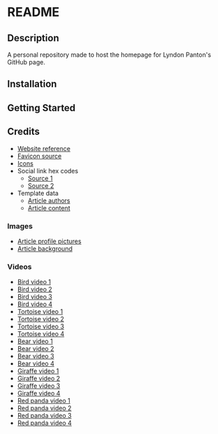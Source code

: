 # README

## Description

A personal repository made to host the homepage for Lyndon Panton's GitHub page.

## Installation

## Getting Started

## Credits

- [Website reference](https://news.sky.com/uk)
- [Favicon source](https://unsplash.com/photos/selective-focus-photography-of-hedgehog-on-ground-GXMr7BadXQo)
- [Icons](https://fontawesome.com/)
- Social link hex codes
  - [Source 1](https://usbrandcolors.com/youtube-colors/)
  - [Source 2](https://www.brandcolorcode.com/linkedin)
- Template data
  - [Article authors](https://www.sagersweb.com/projects/peoplelipsum/index.php)
  - [Article content](https://longform.org/random)

### Images

- [Article profile pictures](https://randomuser.me/photos)
- [Article background](https://images.unsplash.com/photo-1719937206930-84afb0daf141)

### Videos

- [Bird video 1](https://pixabay.com/videos/bird-daurian-redstart-beak-feathers-202693/)
- [Bird video 2](https://pixabay.com/videos/bird-redstart-daurian-redstart-63276/)
- [Bird video 3](https://pixabay.com/videos/bird-red-tailed-black-redstart-81325/)
- [Bird video 4](https://pixabay.com/videos/robin-bird-forest-nature-spring-21723/)
- [Tortoise video 1](https://pixabay.com/videos/turtle-tortoise-biodiversity-156816/)
- [Tortoise video 2](https://pixabay.com/videos/tortoise-reptile-grass-winks-164820/)
- [Tortoise video 3](https://pixabay.com/videos/aldabra-giant-tortoise-giant-tortoise-15728/)
- [Tortoise video 4](https://pixabay.com/videos/turtle-tortoise-shell-reptile-81165/)
- [Bear video 1](https://pixabay.com/videos/bear-brown-bear-furry-predator-168896/)
- [Bear video 2](https://pixabay.com/videos/bear-brown-bear-dangerous-furry-192078/)
- [Bear video 3](https://pixabay.com/videos/bear-brown-brown-bear-nature-43108/)
- [Bear video 4](https://pixabay.com/videos/brown-bear-animal-dangerous-furry-209017/)
- [Giraffe video 1](https://pixabay.com/videos/giraffe-mammal-wildlife-safari-227950/)
- [Giraffe video 2](https://pixabay.com/videos/giraffe-head-mammal-wildlife-191520/)
- [Giraffe video 3](https://pixabay.com/videos/giraffe-safari-africa-animals-117992/)
- [Giraffe video 4](https://pixabay.com/videos/giraffe-elegant-mammal-large-85687/)
- [Red panda video 1](https://pixabay.com/videos/panda-red-panda-animal-cute-furry-90290/)
- [Red panda video 2](https://pixabay.com/videos/panda-red-panda-mammal-furry-cute-206623/)
- [Red panda video 3](https://pixabay.com/videos/red-panda-little-panda-bear-cat-85698/)
- [Red panda video 4](https://pixabay.com/videos/red-panda-panda-mammal-animal-216852/)
